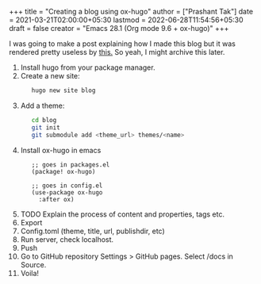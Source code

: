 +++
title = "Creating a blog using ox-hugo"
author = ["Prashant Tak"]
date = 2021-03-21T02:00:00+05:30
lastmod = 2022-06-28T11:54:56+05:30
draft = false
creator = "Emacs 28.1 (Org mode 9.6 + ox-hugo)"
+++

I was going to make a post explaining how I made this blog but it was rendered pretty useless by [this.](https://dev.to/usamasubhani/setup-a-blog-with-hugo-and-github-pages-562n) So yeah, I might archive this later.

1.  Install hugo from your package manager.
2.  Create a new site:
    ```sh
       hugo new site blog
    ```
3.  Add a theme:
    ```sh
       cd blog
       git init
       git submodule add <theme_url> themes/<name>
    ```
4.  Install ox-hugo in emacs
    ```emacs-lisp
       ;; goes in packages.el
       (package! ox-hugo)

       ;; goes in config.el
       (use-package ox-hugo
         :after ox)
    ```
5.  TODO Explain the process of content and properties, tags etc.
6.  Export
7.  Config.toml (theme, title, url, publishdir, etc)
8.  Run server, check localhost.
9.  Push
10. Go to GitHub repository Settings &gt; GitHub pages. Select /docs in Source.
11. Voila!
